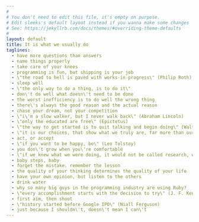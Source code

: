 ```yaml
---
#
# You don't need to edit this file, it's empty on purpose.
# Edit sleeks's default layout instead if you wanna make some changes
# See: https://jekyllrb.com/docs/themes/#overriding-theme-defaults
#
layout: default
title: It is what we usually do
taglines:
  - have more questions than answers
  - name things properly
  - take care of your knees
  - programming is fun, but shipping is your job
  - \"the road to hell is paved with works-in-progress\" (Philip Roth)
  - sleep well
  - \"the only way to do a thing, is to do it\"
  - don\'t do well what doesn\'t need to be done
  - the worst inefficiency is to do well the wrong thing
  - there\'s always the good reason and the actual reason
  - chase your dream, not your competition
  - \"i\'m a slow walker, but I never walk back\" (Abraham Lincoln)
  - \"only the educated are free\" (Epictetus)
  - \"the way to get started is to quit talking and begin doing\" (Walt Disney)
  - \"it is our choices, that show what we truly are, far more than our abilities\" (J. K Rowling)
  - act, or accept
  - \"if you want to be happy, be\" (Leo Tolstoy)
  - you don\'t grow when you\'re comfortable
  - \"if we knew what we were doing, it would not be called research, would it?\" (A. Einstein)
  - baby steps, baby
  - forget the mistake. remember the lesson
  - the quality of your thinking determines the quality of your life
  - have your own opinion, but listen to the others
  - drink water
  - why so many big guys in the programming industry are using Ruby?
  - \"every accomplishment starts with the decision to try\" (J. F. Kennedy)
  - first aim, then shoot
  - \"history started before Google IPO\" (Niall Ferguson)
  - just because I shouldn\'t, doesn\'t mean I can\'t
---
```


